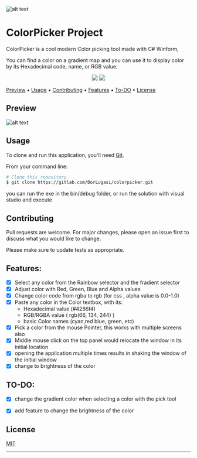 ![alt text](https://i.imgur.com/bPCpxoY.png)


# ColorPicker Project
ColorPicker is a cool modern Color picking tool made with C# Winform, 

You can find a color on a gradient map and you can use it to display color by its Hexadecimal code, name, or RGB value.

<p align="center">
    <img src="https://img.shields.io/badge/license-MIT-brightgreen.svg">
    <img src="https://img.shields.io/badge/contributions-welcome-orange.svg">
</p>

<p align="center">

  
  <a href="#user-content-preview">Preview</a> •
  <a href="#user-content-usage">Usage</a> •
  <a href="#user-content-contributing">Contributing</a> •
  <a href="#user-content-features">Features</a> •
  <a href="#user-content-to-do">To-DO</a> •
  <a href="#user-content-license">License</a>
</p>

## Preview
![alt text](https://i.ibb.co/PDhB7Dv/Untitled.png)

## Usage

To clone and run this application, you'll need [Git](https://git-scm.com).

From your command line:

```bash
# Clone this repository
$ git clone https://gitlab.com/DorLugasi/colorpicker.git
```
you can run the exe in the bin/debug folder,
or run the solution with visual studio and execute

## Contributing

Pull requests are welcome. For major changes, please open an issue first to discuss what you would like to change.

Please make sure to update tests as appropriate.


## Features:
- [x] Select any color from the Rainbow selector and the fradient selector
- [x] Adjust color with Red, Green, Blue and Alpha values
- [x] Change color code from rgba to rgb (for css , alpha value is 0.0-1.0)
- [x] Paste any color in the Color textbox, with its:
  * Hexadecimal value (#4286f4)
  * RGB/RGBA value ( rgb(66, 134, 244) )
  * basic Color names (cyan,red blue, green, etc)
- [x] Pick a color from the mouse Pointer, this works with multiple screens also
- [x] Middle mouse click on the top panel would relocate the window in its initial location
- [x] opening the application multiple times results in shaking the window of the initial window
- [x] change to brightness of the color

## TO-DO:
- [x] change the gradient color when selecting a color with the pick tool
- [x] add feature to change the brightness of the color


## License

[MIT](https://choosealicense.com/licenses/mit/)

* * *
